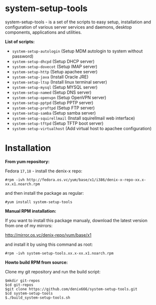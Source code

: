 system-setup-tools
==================

system-setup-tools - is a set of the scripts to easy setup, installation and configuration of various server services and daemons, desktop components, applications and utilities.

**List of scripts:**
- `system-setup-autologin` (Setup MDM autologin to system without password)
- `system-setup-dhcpd` (Setup DHCP server)
- `system-setup-dovecot` (Setup IMAP server)
- `system-setup-http` (Setup apachee server)
- `system-setup-java` (Install Oracle JRE)
- `system-setup-ltsp` (Install linux terminal server)
- `system-setup-mysql` (Setup MYSQL server)
- `system-setup-named` (Setup DNS server)
- `system-setup-openvpn` (Setup OpenVPN server)
- `system-setup-pptpd` (Setup PPTP server)
- `system-setup-proftpd` (Setup FTP server)
- `system-setup-samba` (Setup samba server)
- `system-setup-squirellmail` (Install squirellmail web interface)
- `system-setup-tftpd` (Setup TFTP boot server)
- `system-setup-virtualhost` (Add virtual host to apachee configuration)


Installation
============

**From yum repository:**

Fedora `17,18` - install the denix-x repo:

```vim
#rpm -ivh http://fedora.os.vc/yum/base/x1/i386/denix-x-repo-xx.x-xx.x1.noarch.rpm
```
and then install the package as regular:

```vim
#yum install system-setup-tools
```


**Manual RPM installation:**

If you want to install this package manualy, download the latest version from one of my mirrors:

http://mirror.os.vc/denix-repo/yum/base/x1

and install it by using this command as root:

```vim
#rpm -ivh system-setup-tools.xx.x-xx.x1.noarch.rpm
```


**Howto build RPM from source:**

Clone my git repository and run the build script:

```vim
$mkdir git-repos
$cd git-repos
$git clone https://github.com/denix666/system-setup-tools.git
$cd system-setup-tools
$./build_system-setup-tools.sh
```
